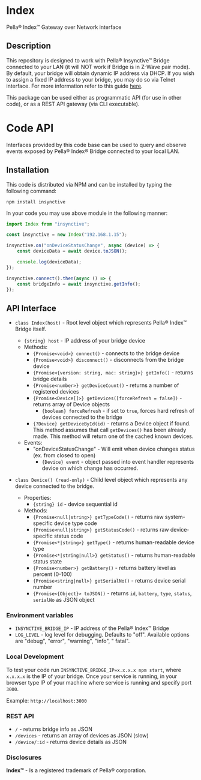 # Index

Pella&reg; Index&trade; Gateway over Network interface

## Description

This repository is designed to work with Pella&reg; Insynctive&trade; Bridge connected to your LAN
(it will NOT work if Bridge is in Z-Wave pair mode). By default, your bridge will obtain dynamic IP address via DHCP. If
you wish to assign a fixed IP address to your bridge, you may do so via Telnet interface. For more information refer to
this guide [here](https://content.pella.com/cs/groups/public/documents/pel_image/mhat/mdq4/~edisp/p-048442.pdf).

This package can be used either as programmatic API (for use in other code), or as a REST API gateway (via CLI
executable).

# Code API

Interfaces provided by this code base can be used to query and observe events exposed by Pella&reg; Index&reg;
Bridge connected to your local LAN.

## Installation

This code is distributed via NPM and can be installed by typing the following command:

```shell
npm install insynctive
```

In your code you may use above module in the following manner:

```javascript
import Index from "insynctive";

const insynctive = new Index("192.168.1.15");

insynctive.on("onDeviceStatusChange", async (device) => {
    const deviceData = await device.toJSON();

    console.log(deviceData);
});

insynctive.connect().then(async () => {
    const bridgeInfo = await insynctive.getInfo();
});
```

## API Interface

- `class Index(host)` - Root level object which represents Pella&reg; Index&trade; Bridge itself.
    - `{string} host` - IP address of your bridge device
    - Methods:
        - `{Promise<void>} connect()` - connects to the bridge device
        - `{Promise<void>} disconnect()` - disconnects from the bridge device
        - `{Promise<{version: string, mac: string}>} getInfo()` - returns bridge details
        - `{Promise<number>} getDeviceCount()` - returns a number of registered devices
        - `{Promise<Device[]>} getDevices([forceRefresh = false])` - returns array of Device objects
            - `{boolean} forceRefresh` - if set to `true`, forces hard refresh of devices connected to the bridge
        - `{?Device} getDeviceById(id)` - returns a Device object if found. This method assumes that call `getDevices()`
          has been already made. This method will return one of the cached known devices.
    - Events:
        - "onDeviceStatusChange" - Will emit when device changes status (ex. from closed to open)
            - `{Device} event` - object passed into event handler represents device on which change has occurred.


- `class Device() (read-only)` - Child level object which represents any device connected to the bridge.
    - Properties:
        - `{string} id` - device sequential id
    - Methods:
        - `{Promise<null|string>} getTypeCode()` - returns raw system-specific device type code
        - `{Promise<null|string>} getStatusCode()` - returns raw device-specific status code
        - `{Promise<*|string>} getType()` - returns human-readable device type
        - `{Promise<*|string|null>} getStatus()` - returns human-readable status state
        - `{Promise<number>} getBattery()` - returns battery level as percent (0-100)
        - `{Promise<string|null>} getSerialNo()` - returns device serial number
        - `{Promise<{Object}> toJSON()` - returns `id`, `battery`, `type`, `status`, `serialNo` as JSON object

### Environment variables

- `INSYNCTIVE_BRIDGE_IP` - IP address of the Pella&reg; Index&trade; Bridge
- `LOG_LEVEL` - log level for debugging. Defaults to "off". Available options are "debug", "error", "warning", "info", "
  fatal".

### Local Development
To test your code run `INSYNCTIVE_BRIDGE_IP=x.x.x.x npm start`, where `x.x.x.x` is the IP of your bridge.
Once your service is running, in your browser type IP of your machine where service is running and specify port `3000`.

Example: `http://localhost:3000`

### REST API

- `/` - returns bridge info as JSON
- `/devices` - returns an array of devices as JSON (slow)
- `/device/:id` - returns device details as JSON

### Disclosures

**Index&trade;** - Is a registered trademark of Pella&reg; corporation. 
